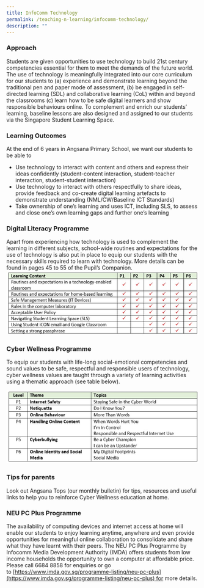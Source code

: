 ```yaml
---
title: InfoComm Technology
permalink: /teaching-n-learning/infocomm-technology/
description: ""
---
```

### Approach

Students are given opportunities to use technology to build 21st century competencies essential for them to meet the demands of the future world. The use of technology is meaningfully integrated into our core curriculum for our students to (a) experience and demonstrate learning beyond the traditional pen and paper mode of assessment, (b) be engaged in self-directed learning (SDL) and collaborative learning (CoL) within and beyond the classrooms (c) learn how to be safe digital learners and show responsible behaviours online. To complement and enrich our students’ learning, baseline lessons are also designed and assigned to our students via the Singapore Student Learning Space.

### Learning Outcomes


At the end of 6 years in Angsana Primary School, we want our students to be able to

*   Use technology to interact with content and others and express their ideas confidently (student-content interaction, student-teacher interaction, student-student interaction)
*   Use technology to interact with others respectfully to share ideas, provide feedback and co-create digital learning artefacts to demonstrate understanding (NML/CW/Baseline ICT Standards)
*   Take ownership of one’s learning and uses ICT, including SLS, to assess and close one’s own learning gaps and further one’s learning

### Digital Literacy Programme


Apart from experiencing how technology is used to complement the learning in different subjects, school-wide routines and expectations for the use of technology is also put in place to equip our students with the necessary skills required to learn with technology. More details can be found in pages 45 to 55 of the Pupil’s Companion.
![](/images/Digital%20Literacy%20Table.jpg)


### Cyber Wellness Programme


To equip our students with life-long social-emotional competencies and sound values to be safe, respectful and responsible users of technology, cyber wellness values are taught through a variety of learning activities using a thematic approach (see table below).

![](/images/Cyber%20Wellness%20Topics%20Table.jpg)

### Tips for parents


Look out Angsana Tops (our monthly bulletin) for tips, resources and useful links to help you to reinforce Cyber Wellness education at home.

### NEU PC Plus Programme


The availability of computing devices and internet access at home will enable our students to enjoy learning anytime, anywhere and even provide opportunities for meaningful online collaboration to consolidate and share what they have learnt with their peers. The NEU PC Plus Programme by Infocomm Media Development Authority (IMDA) offers students from low income households the opportunity to own a computer at affordable price. Please call 6684 8858 for enquiries or go to [https://www.imda.gov.sg/programme-listing/neu-pc-plus](https://www.imda.gov.sg/programme-listing/neu-pc-plus) for more details.
